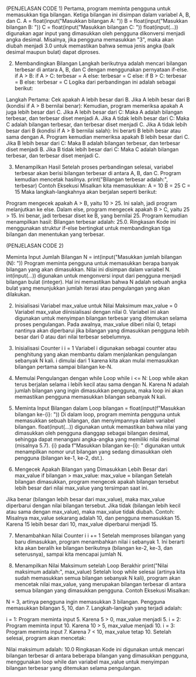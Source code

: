 (PENJELASAN CODE 1)
Pertama, program meminta pengguna untuk memasukkan tiga bilangan. Ketiga bilangan ini disimpan dalam variabel A, B, dan C.
A = float(input("Masukkan bilangan A: "))
B = float(input("Masukkan bilangan B: "))
C = float(input("Masukkan bilangan C: "))
float(input(...)) digunakan agar input yang dimasukkan oleh pengguna dikonversi menjadi angka desimal. Misalnya, jika pengguna memasukkan "3", maka akan diubah menjadi 3.0 untuk memastikan bahwa semua jenis angka (baik desimal maupun bulat) dapat diproses.

2. Membandingkan Bilangan
Langkah berikutnya adalah mencari bilangan terbesar di antara A, B, dan C dengan menggunakan pernyataan if-else.
if A > B:
    if A > C:
        terbesar = A
    else:
        terbesar = C
else:
    if B > C:
        terbesar = B
    else:
        terbesar = C
Logika dari perbandingan ini adalah sebagai berikut:

Langkah Pertama: Cek apakah A lebih besar dari B.
Jika A lebih besar dari B (kondisi if A > B bernilai benar):
Kemudian, program memeriksa apakah A juga lebih besar dari C.
Jika A lebih besar dari C: Maka A adalah bilangan terbesar, dan terbesar diset menjadi A.
Jika A tidak lebih besar dari C: Maka C adalah bilangan terbesar, dan terbesar diset menjadi C.
Jika A tidak lebih besar dari B (kondisi if A > B bernilai salah):
Ini berarti B lebih besar atau sama dengan A. Program kemudian memeriksa apakah B lebih besar dari C.
Jika B lebih besar dari C: Maka B adalah bilangan terbesar, dan terbesar diset menjadi B.
Jika B tidak lebih besar dari C: Maka C adalah bilangan terbesar, dan terbesar diset menjadi C.

3. Menampilkan Hasil
Setelah proses perbandingan selesai, variabel terbesar akan berisi bilangan terbesar di antara A, B, dan C. Program kemudian mencetak hasilnya.
print("Bilangan terbesar adalah:", terbesar)
Contoh Eksekusi
Misalkan kita memasukkan:
A = 10
B = 25
C = 15
Maka langkah-langkahnya akan berjalan seperti berikut:

Program mengecek apakah A > B, yaitu 10 > 25. Ini salah, jadi program melanjutkan ke else.
Dalam else, program mengecek apakah B > C, yaitu 25 > 15. Ini benar, jadi terbesar diset ke B, yang bernilai 25.
Program kemudian menampilkan hasil: Bilangan terbesar adalah: 25.0.
Ringkasan
Kode ini menggunakan struktur if-else bertingkat untuk membandingkan tiga bilangan dan menentukan yang terbesar.


(PENJELASAN CODE 2)

Meminta Input Jumlah Bilangan
N = int(input("Masukkan jumlah bilangan (N): "))
Program meminta pengguna untuk memasukkan berapa banyak bilangan yang akan dimasukkan. Nilai ini disimpan dalam variabel N.
int(input(...)) digunakan untuk mengonversi input dari pengguna menjadi bilangan bulat (integer). Hal ini memastikan bahwa N adalah sebuah angka bulat yang menunjukkan jumlah iterasi atau pengulangan yang akan dilakukan.

2. Inisialisasi Variabel max_value untuk Nilai Maksimum
max_value = 0
Variabel max_value diinisialisasi dengan nilai 0. Variabel ini akan digunakan untuk menyimpan bilangan terbesar yang ditemukan selama proses pengulangan.
Pada awalnya, max_value diberi nilai 0, tetapi nantinya akan diperbarui jika bilangan yang dimasukkan pengguna lebih besar dari 0 atau dari nilai terbesar sebelumnya.

3. Inisialisasi Counter i
i = 1
Variabel i digunakan sebagai counter atau penghitung yang akan membantu dalam menjalankan pengulangan sebanyak N kali.
i dimulai dari 1 karena kita akan mulai memasukkan bilangan pertama sampai bilangan ke-N.

4. Memulai Pengulangan dengan while Loop
while i <= N:
Loop while akan terus berjalan selama i lebih kecil atau sama dengan N.
Karena N adalah jumlah bilangan yang ingin dimasukkan pengguna, maka loop ini akan memastikan pengguna memasukkan bilangan sebanyak N kali.

5. Meminta Input Bilangan dalam Loop
bilangan = float(input(f"Masukkan bilangan ke-{i}: "))
Di dalam loop, program meminta pengguna untuk memasukkan sebuah bilangan, dan menyimpannya dalam variabel bilangan.
float(input(...)) digunakan untuk memastikan bahwa nilai yang dimasukkan oleh pengguna dianggap sebagai bilangan desimal, sehingga dapat menangani angka-angka yang memiliki nilai desimal (misalnya 5.7).
{i} pada f"Masukkan bilangan ke-{i}: " digunakan untuk menampilkan nomor urut bilangan yang sedang dimasukkan oleh pengguna (bilangan ke-1, ke-2, dst.).

6. Mengecek Apakah Bilangan yang Dimasukkan Lebih Besar dari max_value
if bilangan > max_value:
    max_value = bilangan
Setelah bilangan dimasukkan, program mengecek apakah bilangan tersebut lebih besar dari nilai max_value yang tersimpan saat ini.

Jika benar (bilangan lebih besar dari max_value), maka max_value diperbarui dengan nilai bilangan tersebut.
Jika tidak (bilangan lebih kecil atau sama dengan max_value), maka max_value tidak diubah.
Contoh: Misalnya max_value sekarang adalah 10, dan pengguna memasukkan 15. Karena 15 lebih besar dari 10, max_value diperbarui menjadi 15.

7. Menambahkan Nilai Counter i
i += 1
Setelah memproses bilangan yang baru dimasukkan, program menambahkan nilai i sebanyak 1.
Ini berarti kita akan beralih ke bilangan berikutnya (bilangan ke-2, ke-3, dan seterusnya), sampai kita mencapai jumlah N.

8. Menampilkan Nilai Maksimum setelah Loop Berakhir
print("Nilai maksimum adalah:", max_value)
Setelah loop while selesai (artinya kita sudah memasukkan semua bilangan sebanyak N kali), program akan mencetak nilai max_value, yang merupakan bilangan terbesar di antara semua bilangan yang dimasukkan pengguna.
Contoh Eksekusi
Misalkan:

N = 3, artinya pengguna ingin memasukkan 3 bilangan.
Pengguna memasukkan bilangan 5, 10, dan 7.
Langkah-langkah yang terjadi adalah:

i = 1: Program meminta input 5. Karena 5 > 0, max_value menjadi 5.
i = 2: Program meminta input 10. Karena 10 > 5, max_value menjadi 10.
i = 3: Program meminta input 7. Karena 7 < 10, max_value tetap 10.
Setelah selesai, program akan mencetak:

Nilai maksimum adalah: 10.0
Ringkasan
Kode ini digunakan untuk mencari bilangan terbesar di antara beberapa bilangan yang dimasukkan pengguna, menggunakan loop while dan variabel max_value untuk menyimpan bilangan terbesar yang ditemukan selama pengulangan.













